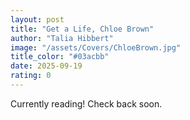 ```yaml
---
layout: post
title: "Get a Life, Chloe Brown"
author: "Talia Hibbert"
image: "/assets/Covers/ChloeBrown.jpg"
title_color: "#03acbb"
date: 2025-09-19
rating: 0
---
```

Currently reading! Check back soon.